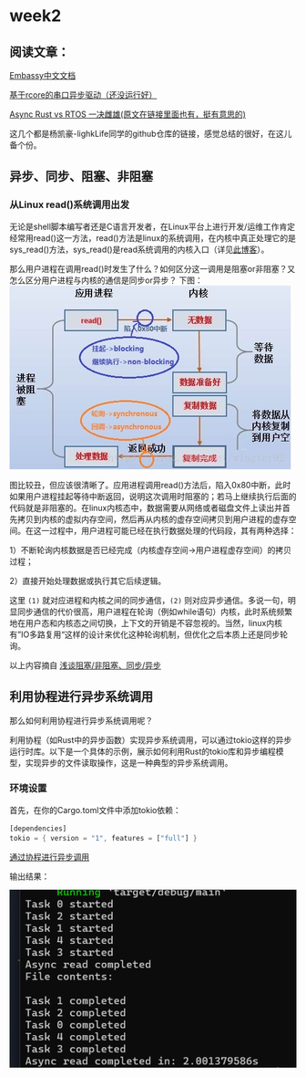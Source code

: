 # week2

## 阅读文章：

[Embassy中文文档](https://lighklife.github.io/embassy-cn/index.html)

[基于rcore的串口异步驱动（还没运行好）](https://github.com/lighkLife/rCore-async)

[Async Rust vs RTOS 一决雌雄(原文在链接里面也有，挺有意思的)](https://github.com/lighkLife/new-blog/blob/main/Async%20Rust%20vs%20RTOS%20%E4%B8%80%E5%86%B3%E9%9B%8C%E9%9B%84.md)

这几个都是杨凯豪-lighkLife同学的github仓库的链接，感觉总结的很好，在这儿备个份。

## 异步、同步、阻塞、非阻塞
### 从Linux read()系统调用出发
无论是shell脚本编写者还是C语言开发者，在Linux平台上进行开发/运维工作肯定经常用read()这一方法，read()方法是linux的系统调用，在内核中真正处理它的是sys_read()方法，sys_read()是read系统调用的内核入口（详见[此博客](https://blog.csdn.net/lwj103862095/article/details/3851806)）。

那么用户进程在调用read()时发生了什么？如何区分这一调用是阻塞or非阻塞？又怎么区分用户进程与内核的通信是同步or异步？
下图：
![alt text](./resource/async-or-sync.png)

图比较丑，但应该很清晰了。应用进程调用read()方法后，陷入0x80中断，此时如果用户进程挂起等待中断返回，说明这次调用时阻塞的；若马上继续执行后面的代码就是非阻塞的。在linux内核态中，数据需要从网络或者磁盘文件上读出并首先拷贝到内核的虚拟内存空间，然后再从内核的虚存空间拷贝到用户进程的虚存空间。在这一过程中，用户进程可能已经在执行数据处理的代码段，其有两种选择：

1）不断轮询内核数据是否已经完成（内核虚存空间->用户进程虚存空间）的拷贝过程；

2）直接开始处理数据或执行其它后续逻辑。

这里 `(1)` 就对应进程和内核之间的同步通信，`(2)` 则对应异步通信。多说一句，明显同步通信的代价很高，用户进程在轮询（例如while语句）内核，此时系统频繁地在用户态和内核态之间切换，上下文的开销是不容忽视的。当然，linux内核有”IO多路复用“这样的设计来优化这种轮询机制，但优化之后本质上还是同步轮询。

                        
以上内容摘自 [浅谈阻塞/非阻塞、同步/异步](https://blog.csdn.net/wingter92/article/details/80080737)

## 利用协程进行异步系统调用

那么如何利用协程进行异步系统调用呢？

利用协程（如Rust中的异步函数）实现异步系统调用，可以通过tokio这样的异步运行时库。以下是一个具体的示例，展示如何利用Rust的tokio库和异步编程模型，实现异步的文件读取操作，这是一种典型的异步系统调用。

### 环境设置
首先，在你的Cargo.toml文件中添加tokio依赖：
```rust
[dependencies]
tokio = { version = "1", features = ["full"] }
```
[通过协程进行异步调用](./resource/async.rs)

输出结果：

![alt text](./resource/async-result.png)